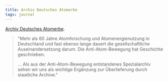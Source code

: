 ```yaml
---
title: Archiv Deutsches Atomerbe
tags: journal
---
```

[Archiv Deutsches Atomerbe](https://www.archiv-atomerbe.de).

<blockquote class="fs">
<p>"Mehr als 60 Jahre Atomforschung und Atomenergienutzung in Deutschland und fast ebenso lange dauert die gesellschaftliche Auseinandersetzung darum. Die Anti-Atom-Bewegung hat Geschichte geschrieben. </p>
<p>… Als aus der Anti-Atom-Bewegung entstandenes Spezialarchiv sehen wir uns als wichtige Ergänzung zur Überlieferung durch staatliche Archive."</p>
</blockquote>
